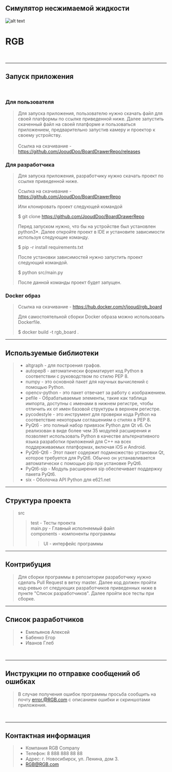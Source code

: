 ## Симулятор несжимаемой жидкости

![alt text](https://bagra.ru/logos/httprgb_saratovru.jpg)
# RGB 
<br>

----------------------------------------------------------------

## Запуск приложения
<br>

### Для пользователя
> Для запуска приложения, пользователю нужно скачать файл для своей платформы по ссылке приведенной ниже. Далее запустить скаченный файл на своей платформе и пользоваться приложением, предварительно запустив камеру и проектор к своему устройству.<br><br>
> Ссылка на скачивание - https://github.com/JooudDoo/BoardDrawerRepo/releases

### Для разработчика
> Для запуска приложения, разработчику нужно скачать проект по ссылке приведенной ниже. 
> 
> Ссылка на скачивание - https://github.com/JooudDoo/BoardDrawerRepo
>
> Или клонировать проект следующей командой
>
> $ git clone https://github.com/JooudDoo/BoardDrawerRepo
> 
> Перед запуском нужно, что бы на устройстве был установлен python3*. Далее откройте проект в IDE и установите зависимости используя следующие команду.
>
> $ pip -r install requirements.txt
>
> После установки зависимостей нужно запустить проект следующий командой.
>
> $ python src/main.py
>
> После данной команды проект будет запущен.
### Docker образ
> Ссылка на скачивание - https://hub.docker.com/r/jooud/rgb_board
>
> Для самостоятельной сборки Docker образа можно использовать Dockerfile.
> 
> $ docker build -t rgb_board .

----------------------------------------------------------------

## Используемые библиотеки
> - altgraph - для построения графов. <br>
> - autopep8 - автоматически форматирует код Python в соответствии с руководством по стилю PEP 8. <br>
> - numpy - это основной пакет для научных вычислений с помощью Python.<br>
> - opencv-python - это пакет отвечает за работу с изображением.<br>
> - pefile - Обрабатываемые элементы, такие как таблица импорта, доступны с именами в нижнем регистре, чтобы отличить их от имен базовой структуры в верхнем регистре. <br>
> - pycodestyle - это инструмент для проверки кода Python на соответствие некоторым соглашениям о стилях в PEP 8. <br>
> - PyQt6 - это полный набор привязок Python для Qt v6. Он реализован в виде более чем 35 модулей расширения и позволяет использовать Python в качестве альтернативного языка разработки приложений для C++ на всех поддерживаемых платформах, включая iOS и Android.<br>
> - PyQt6-Qt6 - Этот пакет содержит подмножество установки Qt, которое требуется для PyQt6. Обычно он устанавливается автоматически с помощью pip при установке PyQt6.<br>
> - PyQt6-sip - Модуль расширения sip обеспечивает поддержку пакета PyQt6.<br>
> - six - Оболочка API Python для e621.net<br>

----------------------------------------------------------------

## Структура проекта
> src <br>
>> test - Тесты проекта<br>
>> main.py - Главный исполняемый файл <br>
>> components - компоненты программы<br>
>>> UI - интерфейс программы <br>

----------------------------------------------------------------

## Контрибуция
> Для сборки программы в репозитории разработчику нужно сделать Pull Request в ветку master. Далее код должен пройти код-ревью от следующих разработчиков приведенных ниже в пункте "Список разработчиков". Далее пройти все тесты при сборке.

----------------------------------------------------------------

## Список разработчиков
> - Емельянов Алексей
> - Бабенко Егор
> - Иванов Глеб
<br>

----------------------------------------------------------------

## Инструкции по отправке сообщений об ошибках
> В случае получения ошибок программы просьба сообщить на почту error.@RGB.com с описанием ошибки и скриншотами приложения. 
<br>

----------------------------------------------------------------

## Контактная информация
> - Компания RGB Company
> - Телефон: 8 888 888 88 88
> - Адрес: г. Новосибирск, ул. Ленина, дом 3.
> - RGB@RGB.com
<br>




